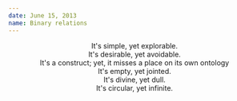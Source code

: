 ```yaml
---
date: June 15, 2013
name: Binary relations
---
```


<center>
It's simple, yet explorable. <br/>
It's desirable, yet avoidable. <br/>
It's a construct; yet, it misses a place on its own ontology <br/>
It's empty, yet jointed. <br/>
It's divine, yet dull. <br/>
It's circular, yet infinite. <br/>
</center>